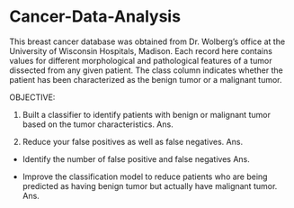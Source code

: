 # Cancer-Data-Analysis


This breast cancer database was obtained from Dr. Wolberg’s office at the University of Wisconsin Hospitals, Madison. Each record here contains values for different morphological and pathological features of a tumor dissected from any given patient. The class column indicates whether the patient has been characterized as the benign tumor or a malignant tumor.


OBJECTIVE:

1. Built a classifier to identify patients with benign or malignant tumor based on the tumor characteristics.
Ans.

2. Reduce your false positives as well as false negatives.
Ans.

- Identify the number of false positive and false negatives
Ans.

- Improve the classification model to reduce patients who are being predicted as having benign tumor but actually have malignant tumor.
Ans.
